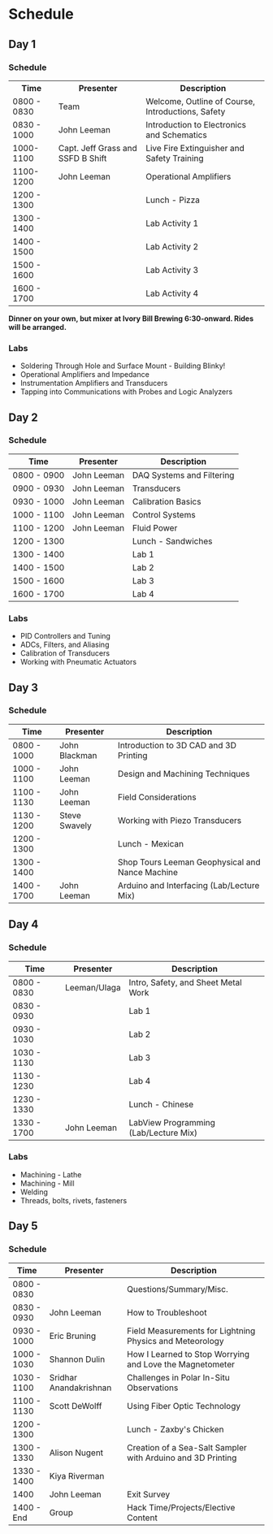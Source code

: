# Schedule

## Day 1

### Schedule

<table>
<tr>
<th>Time</th>
<th>Presenter</th>
<th>Description</th>
</tr>
<tr>
<td>0800 - 0830</td>
<td>Team</td>
<td>Welcome, Outline of Course, Introductions, Safety</td>
</tr>
<tr>
<td>0830 - 1000</td>
<td>John Leeman</td>
<td>Introduction to Electronics and Schematics</td>
</tr>
<tr>
<td>1000-1100</td>
<td>Capt. Jeff Grass and SSFD B Shift</td>
<td>Live Fire Extinguisher and Safety Training</td>
</tr>
<tr>
<td>1100-1200</td>
<td>John Leeman</td>
<td>Operational Amplifiers</td>
</tr>
<tr>
<td>1200 - 1300</td>
<td></td>
<td>Lunch - Pizza</td>
</tr>
  <tr>
    <td>1300 - 1400</td>
    <td></td>
    <td>Lab Activity 1</td>
  </tr>
  <tr>
    <td>1400 - 1500</td>
    <td></td>
    <td>Lab Activity 2</td>
  </tr>
  <tr>
    <td>1500 - 1600</td>
    <td></td>
    <td>Lab Activity 3</td>
  </tr>
  <tr>
    <td>1600 - 1700</td>
    <td></td>
    <td>Lab Activity 4</td>
  </tr>
</table>

**Dinner on your own, but mixer at Ivory Bill Brewing 6:30-onward. Rides will be arranged.**

### Labs
* Soldering Through Hole and Surface Mount - Building Blinky!
* Operational Amplifiers and Impedance
* Instrumentation Amplifiers and Transducers
* Tapping into Communications with Probes and Logic Analyzers

## Day 2

### Schedule
<table>
<thead>
  <tr>
    <th>Time</th>
    <th>Presenter</th>
    <th>Description</th>
  </tr>
</thead>
<tbody>
  <tr>
    <td>0800 - 0900</td>
    <td>John Leeman</td>
    <td>DAQ Systems and Filtering</td>
  </tr>
  <tr>
    <td>0900 - 0930</td>
    <td>John Leeman</td>
    <td>Transducers</td>
  </tr>
  <tr>
    <td>0930 - 1000</td>
    <td>John Leeman</td>
    <td>Calibration Basics</td>
  </tr>
  <tr>
    <td>1000 - 1100</td>
    <td>John Leeman</td>
    <td>Control Systems</td>
  </tr>
  <tr>
    <td>1100 - 1200</td>
    <td>John Leeman</td>
    <td>Fluid Power</td>
  </tr>
  <tr>
    <td>1200 - 1300</td>
    <td></td>
    <td>Lunch - Sandwiches</td>
  </tr>
  <tr>
    <td>1300 - 1400</td>
    <td></td>
    <td>Lab 1</td>
  </tr>
  <tr>
    <td>1400 - 1500</td>
    <td></td>
    <td>Lab 2</td>
  </tr>
  <tr>
    <td>1500 - 1600</td>
    <td></td>
    <td>Lab 3</td>
  </tr>
  <tr>
    <td>1600 - 1700</td>
    <td></td>
    <td>Lab 4</td>
  </tr>
</tbody>
</table>

### Labs
* PID Controllers and Tuning
* ADCs, Filters, and Aliasing
* Calibration of Transducers
* Working with Pneumatic Actuators

## Day 3

### Schedule
<table>
<thead>
  <tr>
    <th>Time</th>
    <th>Presenter</th>
    <th>Description</th>
  </tr>
</thead>
<tbody>
  <tr>
    <td>0800 - 1000</td>
    <td>John Blackman</td>
    <td>Introduction to 3D CAD and 3D Printing</td>
  </tr>
  <tr>
    <td>1000 - 1100</td>
    <td>John Leeman</td>
    <td>Design and Machining Techniques</td>
  </tr>
  <tr>
    <td>1100 - 1130</td>
    <td>John Leeman</td>
    <td>Field Considerations</td>
  </tr>
    <tr>
    <td>1130 - 1200</td>
    <td>Steve Swavely</td>
    <td>Working with Piezo Transducers</td>
  </tr>
  <tr>
    <td>1200 - 1300</td>
    <td></td>
    <td>Lunch - Mexican</td>
  </tr>
  <tr>
    <td>1300 - 1400</td>
    <td></td>
    <td>Shop Tours Leeman Geophysical and Nance Machine</td>
  </tr>
  <tr>
    <td>1400 - 1700</td>
    <td>John Leeman</td>
    <td>Arduino and Interfacing (Lab/Lecture Mix)</td>
  </tr>
</tbody>
</table>

## Day 4

### Schedule
<table>
<thead>
  <tr>
    <th>Time</th>
    <th>Presenter</th>
    <th>Description</th>
  </tr>
</thead>
<tbody>
  <tr>
    <td>0800 - 0830</td>
    <td>Leeman/Ulaga</td>
    <td>Intro, Safety, and Sheet Metal Work</td>
  </tr>
  <tr>
    <td>0830 - 0930</td>
    <td></td>
    <td>Lab 1</td>
  </tr>
  <tr>
    <td>0930 - 1030</td>
    <td></td>
    <td>Lab 2</td>
  </tr>
  <tr>
    <td>1030 - 1130</td>
    <td></td>
    <td>Lab 3</td>
  </tr>
  <tr>
    <td>1130 - 1230</td>
    <td></td>
    <td>Lab 4</td>
  </tr>
  <tr>
    <td>1230 - 1330</td>
    <td></td>
    <td>Lunch - Chinese</td>
  </tr>
  <tr>
    <td>1330 - 1700</td>
    <td>John Leeman</td>
    <td>LabView Programming (Lab/Lecture Mix)</td>
  </tr>
</tbody>
</table>

### Labs
* Machining - Lathe
* Machining - Mill
* Welding
* Threads, bolts, rivets, fasteners

## Day 5

### Schedule
<table>
<thead>
  <tr>
    <th>Time</th>
    <th>Presenter</th>
    <th>Description</th>
  </tr>
</thead>
<tbody>
  <tr>
    <td>0800 - 0830</td>
    <td></td>
    <td>Questions/Summary/Misc.</td>
  </tr>
  <tr>
    <td>0830 - 0930</td>
    <td>John Leeman</td>
    <td>How to Troubleshoot</td>
  </tr>
  <tr>
    <td>0930 - 1000</td>
    <td>Eric Bruning</td>
    <td>Field Measurements for Lightning Physics and Meteorology</td>
  </tr>
  <tr>
    <td>1000 - 1030</td>
    <td>Shannon Dulin</td>
    <td>How I Learned to Stop Worrying and Love the Magnetometer</td>
  </tr>
  <tr>
    <td>1030 - 1100</td>
    <td>Sridhar Anandakrishnan</td>
    <td>Challenges in Polar In-Situ Observations</td>
  </tr>
  <tr>
    <td>1100 - 1130</td>
    <td>Scott DeWolff</td>
    <td>Using Fiber Optic Technology</td>
  </tr>
  <tr>
    <td>1200 - 1300</td>
    <td></td>
    <td>Lunch - Zaxby's Chicken</td>
  </tr>
  <tr>
    <td>1300 - 1330</td>
    <td>Alison Nugent</td>
    <td>Creation of a Sea-Salt Sampler with Arduino and 3D Printing</td>
  </tr>
  <tr>
    <td>1330 - 1400</td>
    <td>Kiya Riverman</td>
    <td></td>
  </tr>
  <tr>
    <td>1400</td>
    <td>John Leeman</td>
    <td>Exit Survey</td>
  </tr>
  <tr>
    <td>1400 - End</td>
    <td>Group</td>
    <td>Hack Time/Projects/Elective Content</td>
  </tr>
</tbody>
</table>
